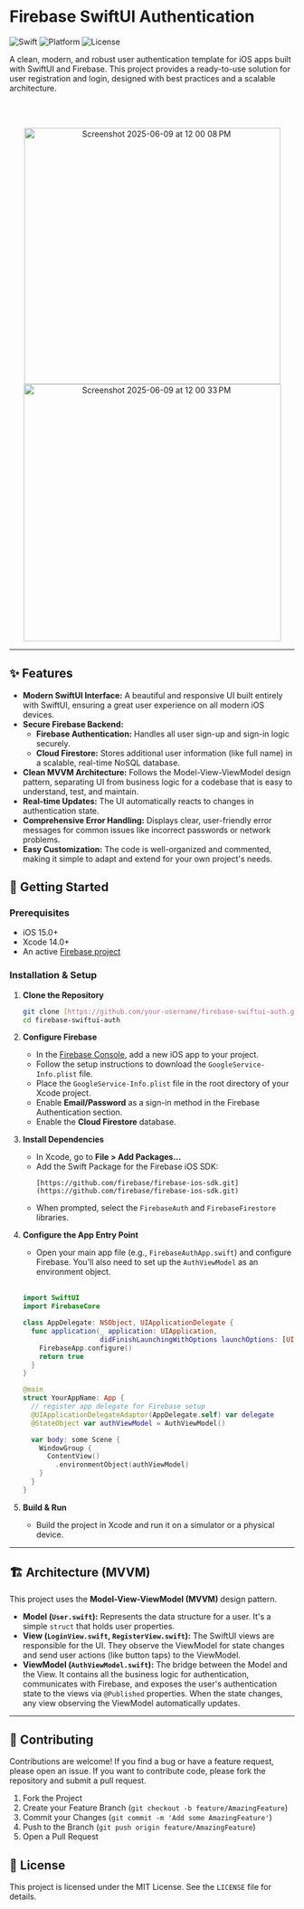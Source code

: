 # Firebase SwiftUI Authentication

![Swift](https://img.shields.io/badge/Swift-5.0-orange.svg)
![Platform](https://img.shields.io/badge/platform-iOS-lightgrey.svg)
![License](https://img.shields.io/badge/License-MIT-blue.svg)

A clean, modern, and robust user authentication template for iOS apps built with SwiftUI and Firebase. This project provides a ready-to-use solution for user registration and login, designed with best practices and a scalable architecture.

<br></br>

<p align="center">
    <img width="453" alt="Screenshot 2025-06-09 at 12 00 08 PM" src="https://github.com/user-attachments/assets/56bbb902-981d-4bd3-b614-7124d6af96e7" />
    <img width="455" alt="Screenshot 2025-06-09 at 12 00 33 PM" src="https://github.com/user-attachments/assets/94ad92a9-3807-4660-ac6e-e22d68d4cecc" />
</p>


---

## ✨ Features

* **Modern SwiftUI Interface:** A beautiful and responsive UI built entirely with SwiftUI, ensuring a great user experience on all modern iOS devices.
* **Secure Firebase Backend:**
    * **Firebase Authentication:** Handles all user sign-up and sign-in logic securely.
    * **Cloud Firestore:** Stores additional user information (like full name) in a scalable, real-time NoSQL database.
* **Clean MVVM Architecture:** Follows the Model-View-ViewModel design pattern, separating UI from business logic for a codebase that is easy to understand, test, and maintain.
* **Real-time Updates:** The UI automatically reacts to changes in authentication state.
* **Comprehensive Error Handling:** Displays clear, user-friendly error messages for common issues like incorrect passwords or network problems.
* **Easy Customization:** The code is well-organized and commented, making it simple to adapt and extend for your own project's needs.

## 🚀 Getting Started

### Prerequisites

* iOS 15.0+
* Xcode 14.0+
* An active [Firebase project](https://console.firebase.google.com/)

### Installation & Setup

1.  **Clone the Repository**
    ```bash
    git clone [https://github.com/your-username/firebase-swiftui-auth.git](https://github.com/your-username/firebase-swiftui-auth.git)
    cd firebase-swiftui-auth
    ```

2.  **Configure Firebase**
    * In the [Firebase Console](https://console.firebase.google.com/), add a new iOS app to your project.
    * Follow the setup instructions to download the `GoogleService-Info.plist` file.
    * Place the `GoogleService-Info.plist` file in the root directory of your Xcode project.
    * Enable **Email/Password** as a sign-in method in the Firebase Authentication section.
    * Enable the **Cloud Firestore** database.

3.  **Install Dependencies**
    * In Xcode, go to **File > Add Packages...**
    * Add the Swift Package for the Firebase iOS SDK:
        ```
        [https://github.com/firebase/firebase-ios-sdk.git](https://github.com/firebase/firebase-ios-sdk.git)
        ```
    * When prompted, select the `FirebaseAuth` and `FirebaseFirestore` libraries.

4.  **Configure the App Entry Point**
    * Open your main app file (e.g., `FirebaseAuthApp.swift`) and configure Firebase. You'll also need to set up the `AuthViewModel` as an environment object.
      <br></br>

    ```swift
    import SwiftUI
    import FirebaseCore

    class AppDelegate: NSObject, UIApplicationDelegate {
      func application(_ application: UIApplication,
                       didFinishLaunchingWithOptions launchOptions: [UIApplication.LaunchOptionsKey : Any]? = nil) -> Bool {
        FirebaseApp.configure()
        return true
      }
    }

    @main
    struct YourAppName: App {
      // register app delegate for Firebase setup
      @UIApplicationDelegateAdaptor(AppDelegate.self) var delegate
      @StateObject var authViewModel = AuthViewModel()

      var body: some Scene {
        WindowGroup {
          ContentView()
            .environmentObject(authViewModel)
        }
      }
    }
    ```

5.  **Build & Run**
    * Build the project in Xcode and run it on a simulator or a physical device.

---

## 🏗️ Architecture (MVVM)

This project uses the **Model-View-ViewModel (MVVM)** design pattern.

* **Model (`User.swift`):** Represents the data structure for a user. It's a simple `struct` that holds user properties.
* **View (`LoginView.swift`, `RegisterView.swift`):** The SwiftUI views are responsible for the UI. They observe the ViewModel for state changes and send user actions (like button taps) to the ViewModel.
* **ViewModel (`AuthViewModel.swift`):** The bridge between the Model and the View. It contains all the business logic for authentication, communicates with Firebase, and exposes the user's authentication state to the views via `@Published` properties. When the state changes, any view observing the ViewModel automatically updates.

---

## 🤝 Contributing

Contributions are welcome! If you find a bug or have a feature request, please open an issue. If you want to contribute code, please fork the repository and submit a pull request.

1.  Fork the Project
2.  Create your Feature Branch (`git checkout -b feature/AmazingFeature`)
3.  Commit your Changes (`git commit -m 'Add some AmazingFeature'`)
4.  Push to the Branch (`git push origin feature/AmazingFeature`)
5.  Open a Pull Request

## 📄 License

This project is licensed under the MIT License. See the `LICENSE` file for details.
